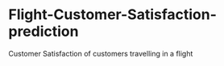 # Flight-Customer-Satisfaction-prediction
Customer Satisfaction of customers travelling in a flight

